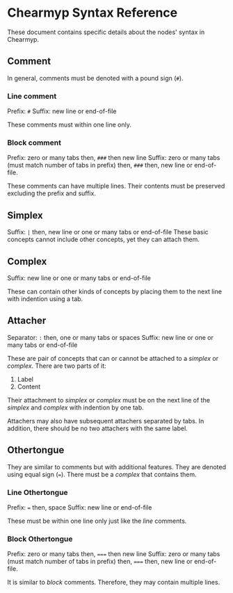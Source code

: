 # Chearmyp Syntax Reference
These document contains specific details about the nodes' syntax in Chearmyp.

## Comment
In general, comments must be denoted with a pound sign (`#`).

### Line comment
Prefix: `#`
Suffix: new line or end-of-file

These comments must within one line only.

### Block comment
Prefix: zero or many tabs then, `###` then new line
Suffix: zero or many tabs (must match number of tabs in prefix) then, `###` then, new line or
			end-of-file.

These comments can have multiple lines. Their contents must be preserved excluding the prefix and
suffix.

## Simplex
Suffix: `|` then, new line or one or many tabs or end-of-file
These basic concepts cannot include other concepts, yet they can attach them.

## Complex
Suffix: new line or one or many tabs or end-of-file

These can contain other kinds of concepts by placing them to the next line with indention using a
tab.

## Attacher
Separator: `:` then, one or many tabs or spaces
Suffix: new line or one or many tabs or end-of-file

These are pair of concepts that can or cannot be attached to a *simplex* or *complex*. There are two
parts of it:
1. Label
2. Content

Their attachment to *simplex* or *complex*  must be on the next line of the *simplex* and *complex*
with indention by one tab.

Attachers may also have subsequent attachers separated by tabs. In addition, there should be no two
attachers with the same label.

## Othertongue
They are similar to comments but with additional features. They are denoted using equal sign (`=`).
There must be a *complex* that contains them.

### Line Othertongue
Prefix: `=` then, space
Suffix: new line or end-of-file

These must be within one line only just like the *line* comments.

### Block Othertongue
Prefix: zero or many tabs then, `===` then new line
Suffix: zero or many tabs (must match number of tabs in prefix) then, `===` then, new line or
			end-of-file.

It is similar to *block* comments. Therefore, they may contain multiple lines.
